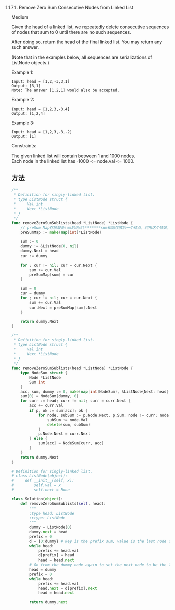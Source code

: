 1171. Remove Zero Sum Consecutive Nodes from Linked List


Medium


Given the head of a linked list, we repeatedly delete consecutive sequences of nodes that sum to 0 until there are no such sequences.

After doing so, return the head of the final linked list.  You may return any such answer.

 

(Note that in the examples below, all sequences are serializations of ListNode objects.)

Example 1:

```
Input: head = [1,2,-3,3,1]
Output: [3,1]
Note: The answer [1,2,1] would also be accepted.
```

Example 2:

```
Input: head = [1,2,3,-3,4]
Output: [1,2,4]
```

Example 3:

```
Input: head = [1,2,3,-3,-2]
Output: [1]
```

 

Constraints:

The given linked list will contain between 1 and 1000 nodes.  
Each node in the linked list has -1000 <= node.val <= 1000.

## 方法

```go
/**
 * Definition for singly-linked list.
 * type ListNode struct {
 *     Val int
 *     Next *ListNode
 * }
 */
func removeZeroSumSublists(head *ListNode) *ListNode {
    // preSum Map存放最新sum的结点(*******sum相同存放后一个结点，利用这个特效，如果当前的sum有对应的值的话，直接让当前node.next = map[sum].next, 如果全部分sum = 后部分sum, 说明中间区间sum=0, 那么直接让之前结点.next = 后部分结点开始.next；如果只有这一个sum,node.next = map[sum].next 还是原结点.next=原结点.next
    preSumMap := make(map[int]*ListNode)
    
    sum := 0
    dummy := &ListNode{0, nil}
    dummy.Next = head
    cur := dummy
    
    for ; cur != nil; cur = cur.Next {
        sum += cur.Val
        preSumMap[sum] = cur
    }
    
    sum = 0
    cur = dummy
    for ; cur != nil; cur = cur.Next {
        sum += cur.Val
        cur.Next = preSumMap[sum].Next
    }
    
    return dummy.Next
}
```


```go
/**
 * Definition for singly-linked list.
 * type ListNode struct {
 *     Val int
 *     Next *ListNode
 * }
 */
func removeZeroSumSublists(head *ListNode) *ListNode {
    type NodeSum struct {
        Node *ListNode
        Sum int
    }
    acc, sum, dummy := 0, make(map[int]NodeSum), &ListNode{Next: head}
    sum[0] = NodeSum{dummy, 0}
    for curr := head; curr != nil; curr = curr.Next {
        acc += curr.Val
        if p, ok := sum[acc]; ok {
            for node, subSum := p.Node.Next, p.Sum; node != curr; node = node.Next {
                subSum += node.Val
                delete(sum, subSum)
            }
            p.Node.Next = curr.Next
        } else {
            sum[acc] = NodeSum{curr, acc}
        }
    }
    return dummy.Next
}

```



```python
# Definition for singly-linked list.
# class ListNode(object):
#     def __init__(self, x):
#         self.val = x
#         self.next = None

class Solution(object):
    def removeZeroSumSublists(self, head):
        """
        :type head: ListNode
        :rtype: ListNode
        """
        dummy = ListNode(0)
        dummy.next = head
        prefix = 0
        d = {0:dummy} # key is the prefix sum, value is the last node of getting this sum value, which is l5
        while head:
            prefix += head.val
            d[prefix] = head
            head = head.next
		# Go from the dummy node again to set the next node to be the last node for a prefix sum 
        head = dummy
        prefix = 0
        while head:
            prefix += head.val
            head.next = d[prefix].next
            head = head.next
        
        return dummy.next
```